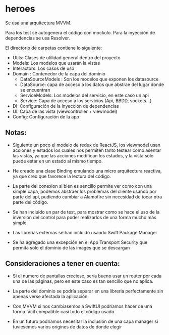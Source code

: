 # heroes

Se usa una arquitectura MVVM. 

Para los test se autogenera el código con mockolo.
Para la inyección de dependencias se usa Resolver.


El directorio de carpetas contiene lo siguiente: 

 - Utils: Clases de utilidad general dentro del proyecto
 - Models: Los modelos que usarán la vistas
 - Interactors: Los casos de uso
 - Domain : Contenedor de la capa del dominio
    - DataSourceModels : Son los modelos que exponen los datasource
    - DataSource: capa de acceso a los datos que abstrae del lugar donde se encuentran
    - ServiceModels: Los modelos del servicio, en este caso un api
    - Service: Capa de acceso a los servicios (Api, BBDD, sockets...)
- DI: Configuración de la inyección de dependencias
- UI: Capa de las vista (viewcontroller + viewmodel)
- Config: Configuración de la app


## Notas: 

- Siguiente un poco el modelo de redux de ReactJS, los viewmodel usan acciones y estados los cuales nos permiten tanto testear como asentar las vistas, ya que las acciones modifican los estados, y la vista solo puede estar en un estado al mismo tiempo.

- He creado una clase Binding emulando una micro arquitectura reactiva, ya que creo que favorece la lectura del código.

- La parte del conexion si bien es sencillo permite ver como con una simple capa, podemos abstraer los problemas del cliente usando por parte del api, pudiendo cambiar a Alamofire sin necesidad de tocar otra parte del código.

- Se han incluido un par de test, para mostrar como se hace el uso de la inversión del control para poder realizarlos de una forma mucho más simple.

- Las librerias externas se han incluido usando Swift Package Manager

- Se ha agregado una excepción en el App Transport Security que permita solo el dominio de las images que se descargan


## Consideraciones a tener en cuenta: 

 - Si el numero de pantallas creciese, sería bueno usar un router por cada una de las páginas, pero en este caso es tan sencillo que no aplica. 
 
 - La parte del dominio se podría separar en una libreria perfectamente sin apenas verse afectada la aplicación. 
 
 - Con MVVM si nos cambiasemos a SwiftUI podríamos hacer de una forma fácil compatible casi todo el código usado
 
 - En un futuro podríamos necesitar la inclusión de una capa manager si tuviesemos varios origines de datos de donde elegir
